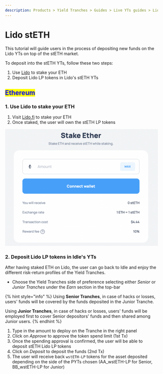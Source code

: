 ```yaml
---
description: Products > Yield Tranches > Guides > Live YTs guides > Lido stETH
---
```


# Lido stETH

This tutorial will guide users in the process of depositing new funds on the Lido YTs on top of the stETH market.

To deposit into the stETH YTs, follow these two steps:

1. Use [Lido](https://stake.lido.fi/) to stake your ETH
2. Deposit Lido LP tokens in Lido's stETH YTs

## <mark style="color:blue;">Ethereum</mark>

### 1. Use Lido to stake your ETH

1. Visit [Lido.fi](https://stake.lido.fi/) to stake your ETH
2. Once staked, the user will own the stETH LP tokens

![Lido staking dashboard](<../../../../.gitbook/assets/image (38).png>)

### 2. Deposit Lido LP tokens in Idle's YTs

After having staked ETH on Lido, the user can go back to Idle and enjoy the different risk-return profiles of the Yield Tranches.&#x20;

* Choose the Yield Tranches side of preference selecting either _Senior_ or _Junior Tranches_ under the _Earn_ section in the top-bar

{% hint style="info" %}
Using **Senior Tranches**, in case of hacks or losses, users' funds will be covered by the funds deposited in the Junior Tranche.

Using **Junior Tranches**, in case of hacks or losses, users' funds will be employed first to cover Senior depositors' funds and then shared among Junior users.
{% endhint %}

1. Type in the amount to deploy on the Tranche in the right panel
2. Click on _Approve_ to approve the token spend limit (1st Tx)
3. Once the spending approval is confirmed, the user will be able to deposit stETH Lido LP tokens
4. Click on _Deposit_ to deposit the funds (2nd Tx)
5. The user will receive back `wstETH-LP` tokens for the asset deposited depending on the side of the PYTs chosen (AA\_wstETH-LP for Senior, BB\_wstETH-LP for Junior)
